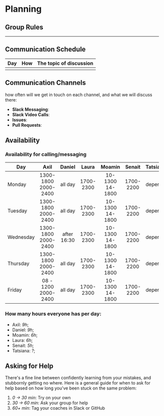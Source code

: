 # Planning

## Group Rules

---

## Communication Schedule

| Day | How | The topic of discussion |
| --- | :-: | ----------------------- |
|     |     |                         |

## Communication Channels

how often will we get in touch on each channel, and what we will discuss there:

- **Slack Messaging**:
- **Slack Video Calls**:
- **Issues**:
- **Pull Requests**:

## Availability

### Availability for calling/messaging

| Day       |    Axil             |    Daniel   |    Laura    |    Moamin         |        Senait       |        Tatsiana     |
| --------- | :---------:         | :---------: | :---------: | :---------:       | :-----------------: | :-----------------: |
| Monday    | 1300-1800 2000-2400 |   all day   | 1700-2300   | 10-1300 14-1800   | 1700-2200           |      depends        |
| Tuesday   | 1300-1800 2000-2400 |   all day   |  1700-2300  | 10-1300 14-1800   | 1700-2200           |      depends        |
| Wednesday | 1300-1800 2000-2400 |after 16:30  |  1700-2300  | 10-1300 14-1800   | 1700-2200           |      depends        |
| Thursday  | 1300-1800 2000-2400 |   all day   |  1700-2300  | 10-1300 14-1800   | 1700-2200           |      depends        |
| Friday    | 08 - 1200 2000-2400 |   all day   |  1700-2300  | 10-1300 14-1800   | 1700-2200           |      depends        |

### How many hours everyone has per day:

- Axil: _9h_;
- Daniel: _9h_;
- Moamin: _6h_;
- Laura: _6h_;
- Senait: _5h_;
- Tatsiana: _?_;

## Asking for Help

There's a fine line between confidently learning from your mistakes, and stubbornly getting no where. Here is a general guide for when to ask for help based on how long you've been stuck on the same problem:

1. _0 -> 30 min_: Try on your own
2. _30 -> 60 min_: Ask your group for help
3. _60+ min_: Tag your coaches in Slack or GitHub
